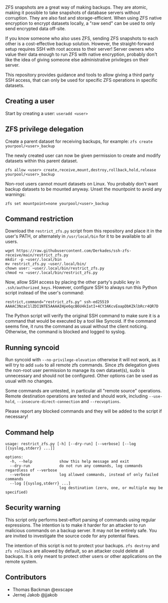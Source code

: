 ZFS snapshots are a great way of making backups. They are atomic, making it possible to take snapshots of database servers without corruption. They are also fast and storage-efficient. When using ZFS native encryption to encrypt datasets locally, a "raw send" can be used to only send encrypted data off-site.

If you know someone who also uses ZFS, sending ZFS snapshots to each other is a cost-effective backup solution. However, the straight-forward setup requires SSH with root access to their server! Server owners who value their data enough to run ZFS with native encryption, probably don't like the idea of giving someone else administrative privileges on their server.

This repository provides guidance and tools to allow giving a third party SSH access, that can only be used for specific ZFS operations in specific datasets.

## Creating a user

Start by creating a user: `useradd <user>`

## ZFS privilege delegation

Create a parent dataset for receiving backups, for example: `zfs create yourpool/<user>_backup`

The newly created user can now be given permission to create and modify datasets within this parent dataset.

```
zfs allow <user> create,receive,mount,destroy,rollback,hold,release yourpool/<user>_backup
```

Non-root users cannot mount datasets on Linux. You probably don't want backup datasets to be mounted anyway. Unset the mountpoint to avoid any warnings:
```
zfs set mountpoint=none yourpool/<user>_backup
```

## Command restriction

Download the `restrict_zfs.py` script from this repository and place it in the user's PATH, or alternately in `/usr/local/bin` for it to be available to all users.

```
wget https://raw.githubusercontent.com/Derkades/ssh-zfs-receive/main/restrict_zfs.py
mkdir -p ~user/.local/bin
mv restrict_zfs.py ~user/.local/bin/
chown user: ~user/.local/bin/restrict_zfs.py
chmod +x ~user/.local/bin/restrict_zfs.py
```

Now, allow SSH access by placing the other party's public key in `.ssh/authorized_keys`. However, configure SSH to always run this Python script instead of the user's command:

```
restrict,command="restrict_zfs.py" ssh-ed25519 AAAAC3NzaC1lZDI1NTE5AAAAIHpe6qcB6U4kIatI+4CY3AKcvEoapDbKZklbRcr4QR7D
```

The Python script will verify the original SSH command to make sure it is a command that would be executed by a tool like Syncoid. If the command seems fine, it runs the command as usual without the client noticing. Otherwise, the command is blocked and logged to syslog.

## Running syncoid

Run syncoid with `--no-privilege-elevation` otherwise it will not work, as it will try to add `sudo` to all remote zfs commands. Since zfs delegation gives the non-root user permission to manage its own dataset(s), sudo is unnecessary and should not be configured. Other options can be used as usual with no changes.

Some commands are untested, in particular all "remote source" operations. Remote destination operations are tested and should work, including `--use-hold`, `--insecure-direct-connection` and `--recvoptions`.

Please report any blocked commands and they will be added to the script if necessary!

## Command help
```
usage: restrict_zfs.py [-h] [--dry-run] [--verbose] [--log [{syslog,stderr} ...]]

options:
  -h, --help            show this help message and exit
  --dry-run             do not run any commands, log commands regardless of --verbose
  --verbose             log allowed commands, instead of only failed commands
  --log [{syslog,stderr} ...]
                        log destination (zero, one, or multiple may be specified)
```

## Security warning

This script only performs best-effort parsing of commands using regular expressions. The intention is to make it harder for an attacker to run malicious commands on a backup server. It may not be entirely safe. You are invited to investigate the source code for any potential flaws.

The intention of this script is not to protect your backups. `zfs destroy` and `zfs rollback` are allowed by default, so an attacker could delete all backups. It is only meant to protect other users or other applications on the remote system.

## Contributors

 * Thomas Backman @exscape
 * Jernej Jakob @jjakob
